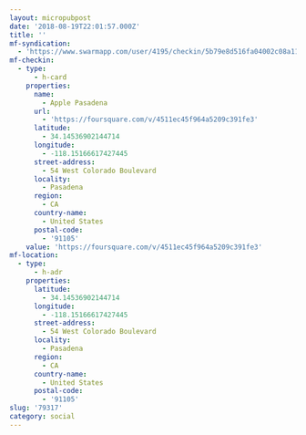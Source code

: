 ```yaml
---
layout: micropubpost
date: '2018-08-19T22:01:57.000Z'
title: ''
mf-syndication:
  - 'https://www.swarmapp.com/user/4195/checkin/5b79e8d516fa04002c08a112'
mf-checkin:
  - type:
      - h-card
    properties:
      name:
        - Apple Pasadena
      url:
        - 'https://foursquare.com/v/4511ec45f964a5209c391fe3'
      latitude:
        - 34.14536902144714
      longitude:
        - -118.15166617427445
      street-address:
        - 54 West Colorado Boulevard
      locality:
        - Pasadena
      region:
        - CA
      country-name:
        - United States
      postal-code:
        - '91105'
    value: 'https://foursquare.com/v/4511ec45f964a5209c391fe3'
mf-location:
  - type:
      - h-adr
    properties:
      latitude:
        - 34.14536902144714
      longitude:
        - -118.15166617427445
      street-address:
        - 54 West Colorado Boulevard
      locality:
        - Pasadena
      region:
        - CA
      country-name:
        - United States
      postal-code:
        - '91105'
slug: '79317'
category: social
---
```

